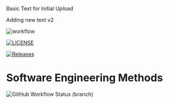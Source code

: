 Basic Text for Initial Upload

Adding new text v2

![workflow](https://github.com/cammybisset/Group-C-Repository/actions/workflows/master.yml/badge.svg)

[![LICENSE](https://img.shields.io/github/license/cammybisset/sem.svg?style=flat-square)](https://github.com/cammybisset/Group-C-Repository/blob/master/LICENSE)

[![Releases](https://img.shields.io/github/release/cammybisset/sem/all.svg?style=flat-square)](https://github.com/cammybisset/Group-C-Repository/releases)

# Software Engineering Methods
![GitHub Workflow Status (branch)](https://img.shields.io/github/workflow/status/cammybisset/Group-C-Repository/master.yml>/develop?style=flat-square) 
